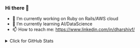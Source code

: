 ### Hi there 👋



- 🔭 I’m currently working on Ruby on Rails/AWS cloud
- 🌱 I’m currently learning AI/DataScience
- 📫 How to reach me: https://www.linkedin.com/in/dharshivf/

<!--
- 👯 I’m looking to collaborate on ...
- 🤔 I’m looking for help with ...
- 💬 Ask me about ...
- 😄 Pronouns: ...
- ⚡ Fun fact: ...
-->

    
<details>
    <summary>Click for GitHub Stats</summary>
    <p align="center">
         <img align="center" src="https://github-readme-stats.vercel.app/api?username=dharshi&bg_color=071A2C&icon_color=4194FD&show_icons=true&count_private=true&theme=tokyonight&line_height=27&text_color=FFFFFF" alt="dharshi's github stats"/>
        <br>
    </p>
    </details> 

